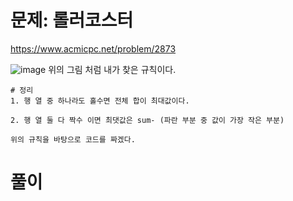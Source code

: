 # 문제: 롤러코스터
https://www.acmicpc.net/problem/2873

![image](https://user-images.githubusercontent.com/87055456/141161044-b25d89db-cab5-4a67-affe-304f3da62d1f.png)
위의 그림 처럼 내가 찾은 규칙이다.  
```
# 정리
1. 행 열 중 하나라도 홀수면 전체 합이 최대값이다.

2. 행 열 둘 다 짝수 이면 최댓값은 sum- (파란 부분 중 값이 가장 작은 부분)

위의 규칙을 바탕으로 코드를 짜겠다.
```
# 풀이
``` python

```
